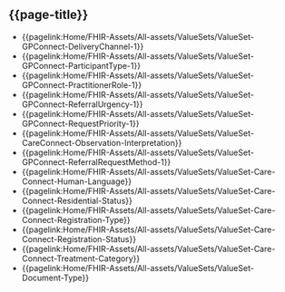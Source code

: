 ## {{page-title}}

- {{pagelink:Home/FHIR-Assets/All-assets/ValueSets/ValueSet-GPConnect-DeliveryChannel-1}}
- {{pagelink:Home/FHIR-Assets/All-assets/ValueSets/ValueSet-GPConnect-ParticipantType-1}}
- {{pagelink:Home/FHIR-Assets/All-assets/ValueSets/ValueSet-GPConnect-PractitionerRole-1}}
- {{pagelink:Home/FHIR-Assets/All-assets/ValueSets/ValueSet-GPConnect-ReferralUrgency-1}}
- {{pagelink:Home/FHIR-Assets/All-assets/ValueSets/ValueSet-GPConnect-RequestPriority-1}}
- {{pagelink:Home/FHIR-Assets/All-assets/ValueSets/ValueSet-CareConnect-Observation-Interpretation}}
- {{pagelink:Home/FHIR-Assets/All-assets/ValueSets/ValueSet-GPConnect-ReferralRequestMethod-1}}
- {{pagelink:Home/FHIR-Assets/All-assets/ValueSets/ValueSet-Care-Connect-Human-Language}}
- {{pagelink:Home/FHIR-Assets/All-assets/ValueSets/ValueSet-Care-Connect-Residential-Status}}
- {{pagelink:Home/FHIR-Assets/All-assets/ValueSets/ValueSet-Care-Connect-Registration-Type}}
- {{pagelink:Home/FHIR-Assets/All-assets/ValueSets/ValueSet-Care-Connect-Registration-Status}}
- {{pagelink:Home/FHIR-Assets/All-assets/ValueSets/ValueSet-Care-Connect-Treatment-Category}}
- {{pagelink:Home/FHIR-Assets/All-assets/ValueSets/ValueSet-Document-Type}}
